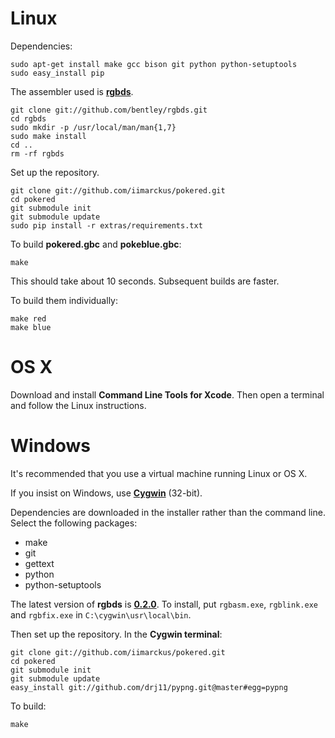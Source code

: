 # Linux

Dependencies:

	sudo apt-get install make gcc bison git python python-setuptools
	sudo easy_install pip

The assembler used is [**rgbds**](https://github.com/bentley/rgbds).

	git clone git://github.com/bentley/rgbds.git
	cd rgbds
	sudo mkdir -p /usr/local/man/man{1,7}
	sudo make install
	cd ..
	rm -rf rgbds

Set up the repository.

	git clone git://github.com/iimarckus/pokered.git
	cd pokered
	git submodule init
	git submodule update
	sudo pip install -r extras/requirements.txt

To build **pokered.gbc** and **pokeblue.gbc**:

	make

This should take about 10 seconds. Subsequent builds are faster.

To build them individually:

	make red
	make blue


# OS X

Download and install **Command Line Tools for Xcode**.
Then open a terminal and follow the Linux instructions.


# Windows

It's recommended that you use a virtual machine running Linux or OS X.

If you insist on Windows, use [**Cygwin**](http://cygwin.com/install.html) (32-bit).

Dependencies are downloaded in the installer rather than the command line.
Select the following packages:
* make
* git
* gettext
* python
* python-setuptools

The latest version of **rgbds** is  [**0.2.0**](https://github.com/bentley/rgbds/releases/download/v0.2.0/rgbds-0.2.0-win32.zip). To install, put `rgbasm.exe`, `rgblink.exe` and `rgbfix.exe` in `C:\cygwin\usr\local\bin`.

Then set up the repository. In the **Cygwin terminal**:

	git clone git://github.com/iimarckus/pokered.git
	cd pokered
	git submodule init
	git submodule update
	easy_install git://github.com/drj11/pypng.git@master#egg=pypng

To build:

	make

